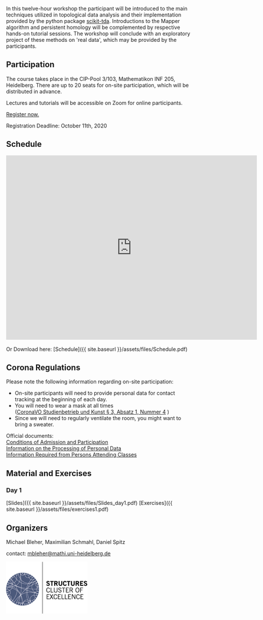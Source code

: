 In this twelve-hour workshop the participant will be introduced to the main techniques utilized in topological data analysis and their implementation provided by the python package [scikit-tda](https://scikit-tda.org/).
Introductions to the Mapper algorithm and persistent homology will be complemented by respective hands-on tutorial sessions.
The workshop will conclude with an exploratory project of these methods on 'real data', which may be provided by the participants.


## Participation
The course takes place in the CIP-Pool 3/103, Mathematikon INF 205, Heidelberg.
There are up to 20 seats for on-site participation, which will be distributed in advance.

Lectures and tutorials will be accessible on Zoom for online participants.

[Register now.](https://forms.gle/43vsBjNM1M4LffvA9)

Registration Deadline: October 11th, 2020

## Schedule
<iframe src="https://micbl.github.io/TDAworkshop/assets/files/Schedule.pdf" width="680" height="500" frameborder="0" marginheight="0" marginwidth="0">
...Loading Schedule...
</iframe>

Or Download here: [Schedule]({{ site.baseurl }}/assets/files/Schedule.pdf)


## Corona Regulations
Please note the following information regarding on-site participation:

* On-site participants will need to provide personal data for contact tracking at the beginning of each day.
* You will need to wear a mask at all times \
([CoronaVO Studienbetrieb und Kunst § 3, Absatz 1, Nummer 4](https://www.baden-wuerttemberg.de/en/service/aktuelle-infos-zu-corona/uebersicht-corona-verordnungen/coronavo-studienbetrieb-und-kunst/) )
* Since we will need to regularly ventilate the room, you might want to bring a sweater.

Official documents:\
[Conditions of Admission and Participation](https://backend-484.uni-heidelberg.de/sites/default/files/documents/2020-08/Zutritts_und_Teilnahmeregelungen_Aushang_A3_EN_2020-08-11.pdf)\
[Information on the Processing of Personal Data](https://backend-484.uni-heidelberg.de/sites/default/files/documents/2020-08/Datenschutzinformationen_Aushang_A3_EN_2020-08-11.pdf)\
[Information Required from Persons Attending Classes](https://backend-484.uni-heidelberg.de/sites/default/files/documents/2020-08/Datenerhebung_Veranstaltungsteilnehmer_A4_EN_2020-08-11_1.pdf)




## Material and Exercises
### Day 1
[Slides]({{ site.baseurl }}/assets/files/Slides_day1.pdf)
[Exercises]({{ site.baseurl }}/assets/files/exercises1.pdf)

## Organizers
Michael Bleher, Maximilian Schmahl, Daniel Spitz

contact: mbleher@mathi.uni-heidelberg.de

![logo](assets/images/STRUCTURES_bunt.png)
